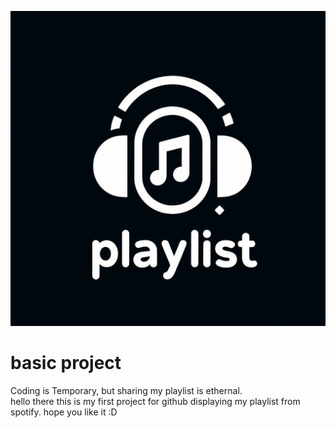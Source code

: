![logo](https://github.com/HarmlessValve/Playlist/blob/main/images/playlist.jpeg)
# basic project
Coding is Temporary, but sharing my playlist is ethernal. <br>
hello there this is my first project for github displaying my playlist from spotify. hope you like it :D

